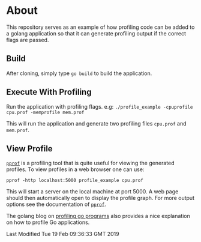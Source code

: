 # About
This repository serves as an example of how profiling code can be added to a
golang application so that it can generate profiling output if the correct
flags are passed.

## Build
After cloning, simply type `go build` to build the application.

## Execute With Profiling
Run the application with profiling flags. e.g:
`./profile_example -cpuprofile cpu.prof -memprofile mem.prof`

This will run the application and generate two profiling files `cpu.prof` and
`mem.prof`.

## View Profile
[`pprof`](https://golang.org/pkg/runtime/pprof/) is a profiling tool that is
quite useful for viewing the generated profiles. To view profiles in a web
browser one can use:

`pprof -http localhost:5000 profile_example cpu.prof`

This will start a server on the local machine at port 5000. A web page should
then automatically open to display the profile graph. For more output options
see the documentation of [`pprof`](https://golang.org/pkg/runtime/pprof/).

The golang blog on [profiling go programs](https://blog.golang.org/profiling-go-programs) 
also provides a nice explanation on how to profile Go applications.

Last Modified Tue 19 Feb 09:36:33 GMT 2019
